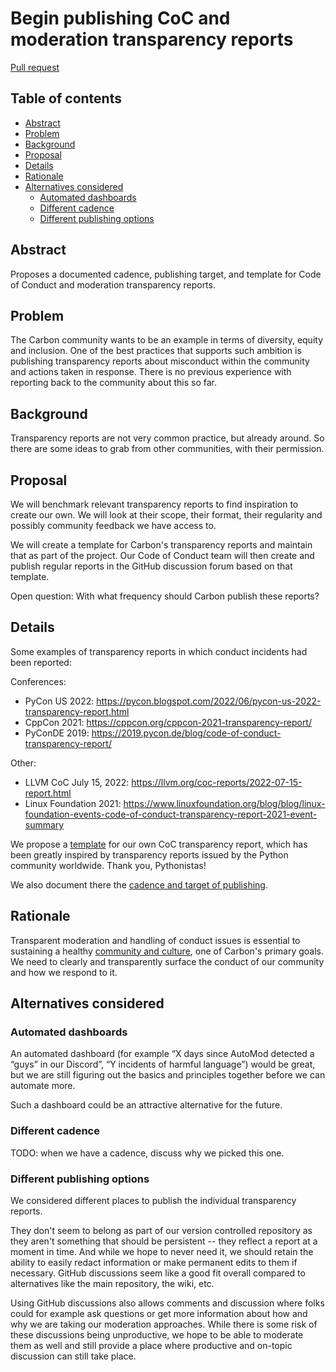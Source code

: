 # Begin publishing CoC and moderation transparency reports

<!--
Part of the Carbon Language project, under the Apache License v2.0 with LLVM
Exceptions. See /LICENSE for license information.
SPDX-License-Identifier: Apache-2.0 WITH LLVM-exception
-->

[Pull request](https://github.com/carbon-language/carbon-lang/pull/2295)

<!-- toc -->

## Table of contents

-   [Abstract](#abstract)
-   [Problem](#problem)
-   [Background](#background)
-   [Proposal](#proposal)
-   [Details](#details)
-   [Rationale](#rationale)
-   [Alternatives considered](#alternatives-considered)
    -   [Automated dashboards](#automated-dashboards)
    -   [Different cadence](#different-cadence)
    -   [Different publishing options](#different-publishing-options)

<!-- tocstop -->

## Abstract

Proposes a documented cadence, publishing target, and template for Code of
Conduct and moderation transparency reports.

## Problem

The Carbon community wants to be an example in terms of diversity, equity and
inclusion. One of the best practices that supports such ambition is publishing
transparency reports about misconduct within the community and actions taken in
response. There is no previous experience with reporting back to the community
about this so far.

## Background

Transparency reports are not very common practice, but already around. So there
are some ideas to grab from other communities, with their permission.

## Proposal

We will benchmark relevant transparency reports to find inspiration to create
our own. We will look at their scope, their format, their regularity and
possibly community feedback we have access to.

We will create a template for Carbon's transparency reports and maintain that as
part of the project. Our Code of Conduct team will then create and publish
regular reports in the GitHub discussion forum based on that template.

Open question: With what frequency should Carbon publish these reports?

## Details

Some examples of transparency reports in which conduct incidents had been
reported:

Conferences:

-   PyCon US 2022:
    https://pycon.blogspot.com/2022/06/pycon-us-2022-transparency-report.html
-   CppCon 2021: https://cppcon.org/cppcon-2021-transparency-report/
-   PyConDE 2019:
    https://2019.pycon.de/blog/code-of-conduct-transparency-report/

Other:

-   LLVM CoC July 15, 2022: https://llvm.org/coc-reports/2022-07-15-report.html
-   Linux Foundation 2021:
    https://www.linuxfoundation.org/blog/blog/linux-foundation-events-code-of-conduct-transparency-report-2021-event-summary

We propose a [template](/docs/project/transparency_reports.md#template) for our
own CoC transparency report, which has been greatly inspired by transparency
reports issued by the Python community worldwide. Thank you, Pythonistas!

We also document there the
[cadence and target of publishing](/docs/project/transparency_reports.md#cadence-and-publishing).

## Rationale

Transparent moderation and handling of conduct issues is essential to sustaining
a healthy [community and culture](/docs/project/goals.md#community-and-culture),
one of Carbon's primary goals. We need to clearly and transparently surface the
conduct of our community and how we respond to it.

## Alternatives considered

### Automated dashboards

An automated dashboard (for example “X days since AutoMod detected a “guys” in
our Discord”, “Y incidents of harmful language”) would be great, but we are
still figuring out the basics and principles together before we can automate
more.

Such a dashboard could be an attractive alternative for the future.

### Different cadence

TODO: when we have a cadence, discuss why we picked this one.

### Different publishing options

We considered different places to publish the individual transparency reports.

They don't seem to belong as part of our version controlled repository as they
aren't something that should be persistent -- they reflect a report at a moment
in time. And while we hope to never need it, we should retain the ability to
easily redact information or make permanent edits to them if necessary. GitHub
discussions seem like a good fit overall compared to alternatives like the main
repository, the wiki, etc.

Using GitHub discussions also allows comments and discussion where folks could
for example ask questions or get more information about how and why we are
taking our moderation approaches. While there is some risk of these discussions
being unproductive, we hope to be able to moderate them as well and still
provide a place where productive and on-topic discussion can still take place.
